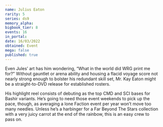 ```yaml
---
name: Julius Eaton
rarity: 5
series: ds9
memory_alpha:
bigbook_tier: 8
events: 16
in_portal:
date: 16/03/2022
obtained: Event
mega: false
published: true
---
```


Even Jules’ art has him wondering, “What in the world did WRG print me for?” Without gauntlet or arena ability and housing a flacid voyage score not nearly strong enough to bolster his redundant skill set, Mr. Kay Eaton might be a straight-to-DVD release for established rosters.

His highlight reel consists of debuting as the top CMD and SCI bases for Bashir variants. He’s going to need those event weekends to pick up the pace, though, as averaging a lone Faction event per year won’t move too many needles. Unless he’s a harbinger for a Far Beyond The Stars collection with a very juicy carrot at the end of the rainbow, this is an easy crew to pass on.
